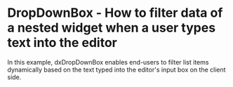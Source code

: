# DropDownBox - How to filter data of a nested widget when a user types text into the editor

In this example, dxDropDownBox enables end-users to filter list items dynamically based on the text typed into the editor's input box on the client side.


